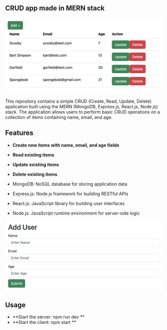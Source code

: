 ## CRUD app made in MERN stack
![Vice](resources/pic1.png)

This repository contains a simple CRUD (Create, Read, Update, Delete) application built using the MERN (MongoDB, Express.js, React.js, Node.js) stack. The application allows users to perform basic CRUD operations on a collection of items containing name, email, and age.

## Features
- **Create new items with name, email, and age fields**
- **Read existing items**
- **Update existing items**
- **Delete existing items**

- MongoDB: NoSQL database for storing application data
- Express.js: Node.js framework for building RESTful APIs
- React.js: JavaScript library for building user interfaces
- Node.js: JavaScript runtime environment for server-side logic

![Vice](resources/pic2.png)

## Usage
- **Start the server: npm run dev **
- **Start the client: npm start **
